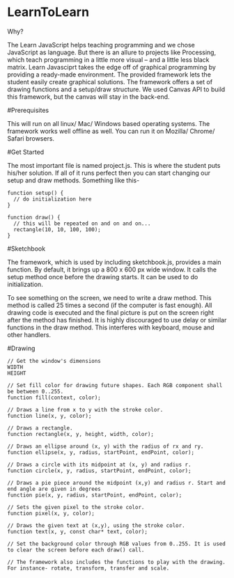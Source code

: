 # LearnToLearn

Why?

The Learn JavaScript helps teaching programming and we chose JavaScript as language. But there is an allure to projects like Processing, which teach programming in a little more visual – and a little less black matrix. Learn Javasciprt takes the edge off of graphical programming by providing a ready-made environment. The provided framework lets the student easily create graphical solutions. The framework offers a set of drawing functions and a setup/draw structure. We used Canvas API to build this framework, but the canvas will stay in the back-end. 

#Prerequisites

This will run on all linux/ Mac/ Windows based operating systems. The framework works well offline as well. You can run it on Mozilla/ Chrome/ Safari browsers. 

#Get Started

The most important file is named project.js. This is where the student puts his/her solution. If all of it runs perfect then you can start changing our setup and draw methods. 
Something like this-

```
function setup() {
  // do initialization here
}

function draw() {
  // this will be repeated on and on and on...
  rectangle(10, 10, 100, 100);
}
```

#Sketchbook

The framework, which is used by including sketchbook.js, provides a main function. By default, it brings up a 800 x 600 px wide window.
It calls the setup method once before the drawing starts. It can be used to do initialization.

To see something on the screen, we need to write a draw method. This method is called 25 times a second (if the computer is fast enough). All drawing code is executed and the final picture is put on the screen right after the method has finished. It is highly discouraged to use delay or similar functions in the draw method. This interferes with keyboard, mouse and other handlers.

#Drawing

```
// Get the window's dimensions
WIDTH
HEIGHT

// Set fill color for drawing future shapes. Each RGB component shall be between 0..255.
function fill(context, color);

// Draws a line from x to y with the stroke color.
function line(x, y, color);

// Draws a rectangle.
function rectangle(x, y, height, width, color);

// Draws an ellipse around (x, y) with the radius of rx and ry.
function ellipse(x, y, radius, startPoint, endPoint, color);

// Draws a circle with its midpoint at (x, y) and radius r.
function circle(x, y, radius, startPoint, endPoint, color);

// Draws a pie piece around the midpoint (x,y) and radius r. Start and end angle are given in degrees
function pie(x, y, radius, startPoint, endPoint, color);

// Sets the given pixel to the stroke color.
function pixel(x, y, color);

// Draws the given text at (x,y), using the stroke color.
function text(x, y, const char* text, color);

// Set the background color through RGB values from 0..255. It is used to clear the screen before each draw() call.

// The framework also includes the functions to play with the drawing. For instance- rotate, transform, transfer and scale.

```









